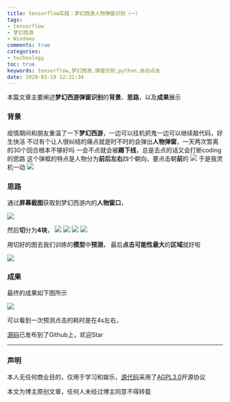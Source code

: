 ```yaml
---
title: tensorflow实践：梦幻西游人物弹窗识别（一）
tags: 
- tensorflow
- 梦幻西游
- Windows
comments: true
categories: 
- technology
toc: true
keywords: tensorflow,梦幻西游,弹窗识别,python,自动点击
date: 2020-03-19 12:31:34
---
```



本篇文章主要阐述**梦幻西游弹窗识别**的**背景**、**思路**，以及**成果**展示

### 背景

疫情期间和朋友重温了一下**梦幻西游**，一边可以挂机抓鬼一边可以继续敲代码，好生快活
不过有个让人很纠结的痛点就是时不时的会弹出**人物弹窗**，一天两次暂离的30个回合根本不够好吗
一会不点就会被**踢下线**，总是去点的话又会打断coding的思路
这个弹框的特点是人物分为**前后左右**四个朝向，要点击朝**前**的
![](http://images.di1shuai.com/FmDIRoW-uf7202sHP3Eky3sDT9VD)
于是我灵机一动
![](http://images.di1shuai.com/FswzKDqTRqpLW9ZJ67vyUkVFc3BU)

### 思路

通过**屏幕截图**获取到梦幻西游内的**人物窗口**，

![](http://images.di1shuai.com/FvmxSuj1rzrJwWLb5v2ZMK5yqqYg)

然后**切**分为**4块**，
![](http://images.di1shuai.com/FtNE-uhRJniapeoZu-L5DTnVY-KH)
![](http://images.di1shuai.com/Fu4P4PpvjEdWYxPwiBl0bzL-Yw-u)
![](http://images.di1shuai.com/FoRMjFWNw0ixNK6tYIwKADSQi-UX)
![](http://images.di1shuai.com/FsGV0OkNfQuog-NtJx33JRAC-IlA)

用切好的图去我们训练的**模型**中**预测**，
最后**点击可能性最大**的**区域**就好啦

![](http://images.di1shuai.com/Fl91DfaNDpCfVTf_KfZ17oaZcGcc)



### 成果

最终的成果如下图所示

![](http://images.di1shuai.com/Fhvwyz8scozJqC5rx4oFimY4nqlh)

可以看到一次预测点击的耗时是在4s左右，

[源码](https://github.com/BestBurning/mhxy)已发布到了Github上，欢迎Star

---
### 声明

本人无任何商业目的，仅用于学习和娱乐，[源代码](https://github.com/BestBurning/mhxy)采用了[AGPL3.0](https://opensource.org/licenses/AGPL-3.0)开源协议

本文为博主原创文章，任何人未经过博主同意不得转载